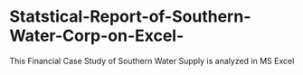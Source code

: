 # Statstical-Report-of-Southern-Water-Corp-on-Excel-
This Financial Case Study of Southern Water Supply is analyzed in MS Excel
